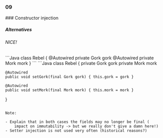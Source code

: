 
<h3 class="chapter-number">09</h3>
### Constructor injection 

##### Alternatives

<h6 class="callout-right">NICE!</h6>
```Java
class Rebel {
    @Autowired
    private Gork gork
    @Autowired
    private Mork mork
}
```
```Java
class Rebel {
    private Gork gork
    private Mork mork

    @Autowired
    public void setGork(final Gork gork) { this.gork = gork }

    @Autowired
    public void setMork(final Mork mork) { this.mork = mork }
}
```

Note:

- Explain that in both cases the fields may no longer be final (
    impact on immutability -> but we really don't give a damn here!)
- Setter injection is not used very often (historical reasons?)   